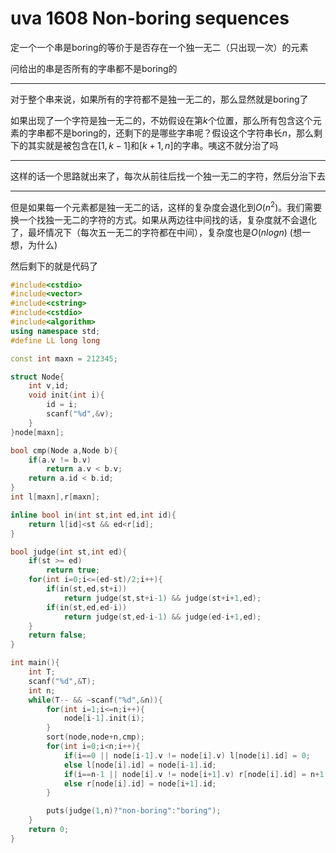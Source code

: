 # uva 1608 Non-boring sequences  

定一个一个串是boring的等价于是否存在一个独一无二（只出现一次）的元素

问给出的串是否所有的字串都不是boring的

----

对于整个串来说，如果所有的字符都不是独一无二的，那么显然就是boring了

如果出现了一个字符是独一无二的，不妨假设在第$k$个位置，那么所有包含这个元素的字串都不是boring的，还剩下的是哪些字串呢？假设这个字符串长$n$，那么剩下的其实就是被包含在$[1,k-1]$和$[k+1,n]$的字串。咦这不就分治了吗

-----

这样的话一个思路就出来了，每次从前往后找一个独一无二的字符，然后分治下去

----

但是如果每一个元素都是独一无二的话，这样的复杂度会退化到$O(n^2)$。我们需要换一个找独一无二的字符的方式。如果从两边往中间找的话，复杂度就不会退化了，最坏情况下（每次五一无二的字符都在中间），复杂度也是$O(nlogn)$ (想一想，为什么)

然后剩下的就是代码了

```cpp
#include<cstdio>
#include<vector>
#include<cstring>
#include<cstdio>
#include<algorithm>
using namespace std;
#define LL long long

const int maxn = 212345;

struct Node{
    int v,id;
    void init(int i){
        id = i;
        scanf("%d",&v);
    }
}node[maxn];

bool cmp(Node a,Node b){
    if(a.v != b.v)
        return a.v < b.v;
    return a.id < b.id;
}
int l[maxn],r[maxn];

inline bool in(int st,int ed,int id){
    return l[id]<st && ed<r[id];
}

bool judge(int st,int ed){
    if(st >= ed)
        return true;
    for(int i=0;i<=(ed-st)/2;i++){
        if(in(st,ed,st+i))
            return judge(st,st+i-1) && judge(st+i+1,ed);
        if(in(st,ed,ed-i))
            return judge(st,ed-i-1) && judge(ed-i+1,ed);
    }
    return false;
}

int main(){
    int T;
    scanf("%d",&T);
    int n;
    while(T-- && ~scanf("%d",&n)){
        for(int i=1;i<=n;i++){
            node[i-1].init(i);
        }
        sort(node,node+n,cmp);
        for(int i=0;i<n;i++){
            if(i==0 || node[i-1].v != node[i].v) l[node[i].id] = 0;
            else l[node[i].id] = node[i-1].id;
            if(i==n-1 || node[i].v != node[i+1].v) r[node[i].id] = n+1;
            else r[node[i].id] = node[i+1].id;
        }

        puts(judge(1,n)?"non-boring":"boring");
    }
    return 0;
}
```